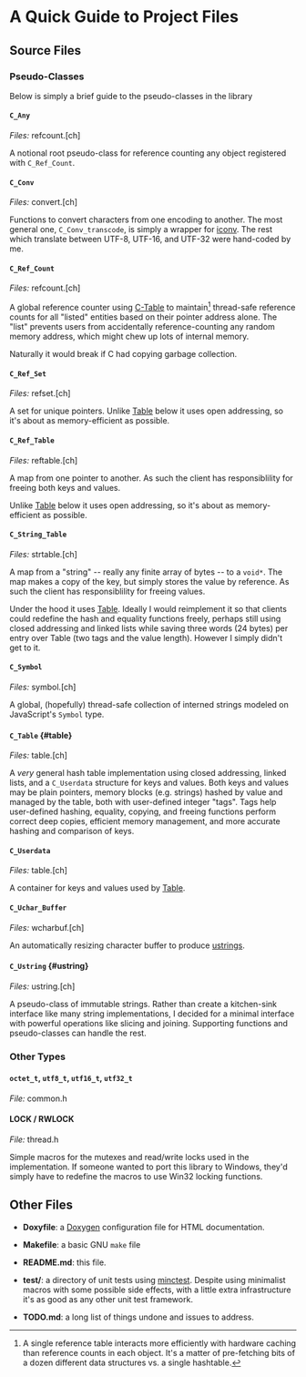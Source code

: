 # A Quick Guide to Project Files

## Source Files

### Pseudo-Classes

Below is simply a brief guide to the pseudo-classes in the library

#### `C_Any`

*Files:* refcount.[ch]

A notional root pseudo-class for reference counting any object registered
with `C_Ref_Count`.


#### `C_Conv`

*Files:* convert.[ch]

Functions to convert characters from one encoding to another.  The most general
one, `C_Conv_transcode`, is simply a wrapper for 
[iconv](https://www.gnu.org/software/libiconv/).  The rest which translate
between UTF-8, UTF-16, and UTF-32 were hand-coded by me.


#### `C_Ref_Count`

*Files:* refcount.[ch]

A global reference counter using [C-Table](#ctable) to maintain[^r] thread-safe 
reference counts for all "listed" entities based on their pointer address
alone.  The "list" prevents users from accidentally reference-counting any
random memory address, which might chew up lots of internal memory.

Naturally it would break if C had copying garbage collection.

[^r]: A single reference table interacts more efficiently with hardware caching
than reference counts in each object.  It's a matter of pre-fetching bits of
a dozen different data structures vs. a single hashtable.


#### `C_Ref_Set`

*Files:* refset.[ch]

A set for unique pointers.  Unlike [Table](#table) below it uses open
addressing, so it's about as memory-efficient as possible.


#### `C_Ref_Table`

*Files:* reftable.[ch]

A map from one pointer to another.  As such the client has responsiblility
for freeing both keys and values.

Unlike [Table](#table) below it uses open addressing, 
so it's about as memory-efficient as possible.


#### `C_String_Table`

*Files:* strtable.[ch]

A map from a "string" -- really any finite array of bytes -- to a `void*`.
The map makes a copy of the key, but simply stores the value by reference.
As such the client has responsiblility for freeing values.

Under the hood it uses [Table](#table).  Ideally I would reimplement it
so that clients could redefine the hash and equality functions freely,
perhaps still using closed addressing and linked lists while saving three
words (24 bytes) per entry over Table (two tags and the value length).
However I simply didn't get to it.


#### `C_Symbol`

*Files:* symbol.[ch]

A global, (hopefully) thread-safe collection of interned strings modeled
on JavaScript's `Symbol` type.


#### `C_Table` {#table}

*Files:* table.[ch]

A *very* general hash table implementation using closed addressing, linked
lists, and a `C_Userdata` structure for keys and values.  Both keys and
values may be plain pointers, memory blocks (e.g. strings) hashed by value
and managed by the table, both with user-defined integer "tags".  Tags help
user-defined hashing, equality, copying, and freeing functions perform
correct deep copies, efficient memory management, and more accurate hashing
and comparison of keys.


#### `C_Userdata`

*Files:* table.[ch]

A container for keys and values used by [Table](#table).


#### `C_Uchar_Buffer`

*Files:* wcharbuf.[ch]

An automatically resizing character buffer to produce [ustrings](#ustring).


#### `C_Ustring` {#ustring}

*Files:* ustring.[ch]

A pseudo-class of immutable strings.  Rather than create a kitchen-sink
interface like many string implementations, I decided for a minimal interface
with powerful operations like slicing and joining.  Supporting functions and
pseudo-classes can handle the rest.


### Other Types

#### `octet_t`, `utf8_t`, `utf16_t`, `utf32_t`

*File:* common.h


#### LOCK / RWLOCK

*File:* thread.h

Simple macros for the mutexes and read/write locks used in the implementation.
If someone wanted to port this library to Windows, they'd simply have to
redefine the macros to use Win32 locking functions.


## Other Files

- **Doxyfile**: a [Doxygen](https://www.doxygen.nl/) configuration file 
  for HTML documentation.

- **Makefile**: a basic GNU `make` file 

- **README.md**: this file.

- **test/**: a directory of unit tests using 
  [minctest](https://github.com/codeplea/minctest).
  Despite using minimalist macros with some possible side effects,
  with a little extra infrastructure it's as good as any other unit test
  framework.

- **TODO.md**: a long list of things undone and issues to address.

